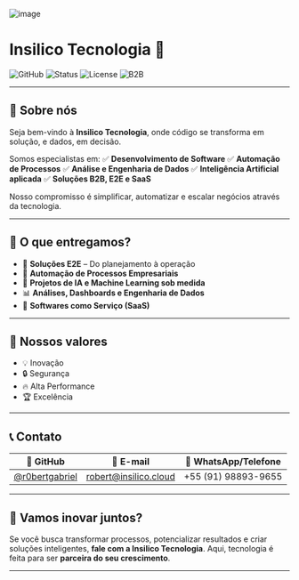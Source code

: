 ![image](https://github.com/user-attachments/assets/5c0fb76a-c82f-46ff-9621-afa89d6d2c78)

# Insilico Tecnologia 🚀

![GitHub](https://img.shields.io/badge/GitHub-%40insilicotec-black?style=flat\&logo=github)
![Status](https://img.shields.io/badge/Status-Ativo-brightgreen?style=flat)
![License](https://img.shields.io/badge/Licença-Proprietária-blue)
![B2B](https://img.shields.io/badge/Modelo-B2B%20%7C%20SaaS%20%7C%20E2E-blueviolet)

---

## 💼 Sobre nós

Seja bem-vindo à **Insilico Tecnologia**, onde código se transforma em solução, e dados, em decisão.

Somos especialistas em:
✅ **Desenvolvimento de Software**
✅ **Automação de Processos**
✅ **Análise e Engenharia de Dados**
✅ **Inteligência Artificial aplicada**
✅ **Soluções B2B, E2E e SaaS**

Nosso compromisso é simplificar, automatizar e escalar negócios através da tecnologia.

---

## 🧠 O que entregamos?

* 🚀 **Soluções E2E** – Do planejamento à operação
* 🔗 **Automação de Processos Empresariais**
* 🧠 **Projetos de IA e Machine Learning sob medida**
* 📊 **Análises, Dashboards e Engenharia de Dados**
* 🧰 **Softwares como Serviço (SaaS)**

---

## 🌟 Nossos valores

* 💡 Inovação
* 🔒 Segurança
* 🔥 Alta Performance
* 🏆 Excelência

---

## 📞 Contato

| 🧠 GitHub                                          | 📧 E-mail                                             | 📱 WhatsApp/Telefone |
| -------------------------------------------------- | ----------------------------------------------------- | -------------------- |
| [@r0bertgabriel](https://github.com/r0bertgabriel) | [robert@insilico.cloud](mailto:robert@insilico.cloud) | +55 (91) 98893-9655  |

---

## 🤝 Vamos inovar juntos?

Se você busca transformar processos, potencializar resultados e criar soluções inteligentes, **fale com a Insilico Tecnologia**.
Aqui, tecnologia é feita para ser **parceira do seu crescimento**.

---
